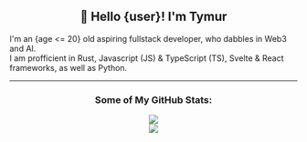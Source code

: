 <h2 align="center">👋 Hello {user}! I'm Tymur</h2> 
I'm an {age <= 20} old aspiring fullstack developer, who dabbles in Web3 and AI.<br>
I am profficient in Rust, Javascript (JS) & TypeScript (TS), Svelte & React frameworks, as well as Python.

---
<h3 align="center">Some of My GitHub Stats:</h3> 

<p align="center">
  <img src="https://github-readme-stats.vercel.app/api/top-langs/?username=Tymur-Tykva&layout=compact&theme=transparent">
  <br>
  <img src="https://github-readme-stats.vercel.app/api?username=Tymur-Tykva&show_icons=true&theme=transparent">
</p>
